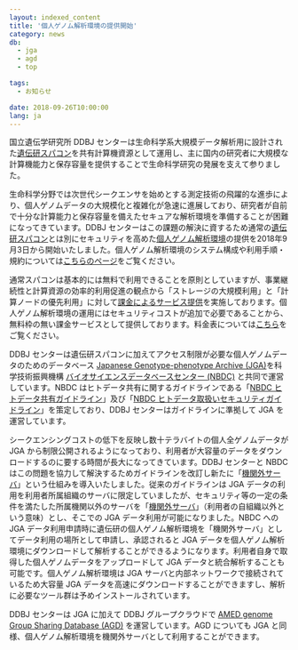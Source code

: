 ```yaml
---
layout: indexed_content
title: '個人ゲノム解析環境の提供開始'
category: news
db:
  - jga
  - agd
  - top

tags:
  - お知らせ

date: 2018-09-26T10:00:00
lang: ja
---
```


<p>国立遺伝学研究所 DDBJ センターは生命科学系大規模データ解析用に設計された<a href="https://sc.ddbj.nig.ac.jp">遺伝研スパコン</a>を共有計算機資源として運用し、主に国内の研究者に大規模な計算機能力と保存容量を提供することで生命科学研究の発展を支えて参りました。</p>

<p>生命科学分野では次世代シークエンサを始めとする測定技術の飛躍的な進歩により、個人ゲノムデータの大規模化と複雑化が急速に進展しており、研究者が自前で十分な計算能力と保存容量を備えたセキュアな解析環境を準備することが困難になってきています。DDBJ センターはこの課題の解決に資するため通常の<a href="https://sc.ddbj.nig.ac.jp/ja">遺伝研スパコン</a>とは別にセキュリティを高めた<a href="https://sc.ddbj.nig.ac.jp/ja/application/individual-genome-analysis-system">個人ゲノム解析環境</a>の提供を2018年9月3日から開始いたしました。個人ゲノム解析環境のシステム構成や利用手順・規約については<a href="https://sc.ddbj.nig.ac.jp/ja/application/individual-genome-analysis-system">こちらのページ</a>をご覧ください。

<p>通常スパコンは基本的には無料で利用できることを原則としていますが、事業継続性と計算資源の効率的利用促進の観点から「ストレージの大規模利用」と「計算ノードの優先利用」に対して<a href="https://sc.ddbj.nig.ac.jp/ja/application/billing-system">課金によるサービス提供</a>を実施しております。個人ゲノム解析環境の運用にはセキュリティコストが追加で必要であることから、無料枠の無い課金サービスとして提供しております。料金表については<a href="https://sc.ddbj.nig.ac.jp/ja/application/individual-genome-analysis-system/individual-genome-analysis-system-price-list">こちら</a>をご覧ください。</p>

<p>DDBJ センターは遺伝研スパコンに加えてアクセス制限が必要な個人ゲノムデータのためのデータベース <a href="/jga/index.html">Japanese Genotype-phenotype Archive (JGA)</a>を科学技術振興機構 <a href="https://humandbs.biosciencedbc.jp/">バイオサイエンスデータベースセンター (NBDC)</a> と共同で運営しています。NBDC はヒトデータ共有に関するガイドラインである「<a href="https://humandbs.biosciencedbc.jp/guidelines/data-sharing-guidelines">NBDC ヒトデータ共有ガイドライン</a>」及び「<a href="https://humandbs.biosciencedbc.jp/guidelines/security-guidelines-for-users">NBDC ヒトデータ取扱いセキュリティガイドライン</a>」を策定しており、DDBJ センターはガイドラインに準拠して JGA を運営しています。

<p>シークエンシングコストの低下を反映し数十テラバイトの個人全ゲノムデータが JGA から制限公開されるようになっており、利用者が大容量のデータをダウンロードするのに要する時間が長大になってきています。DDBJ センターと NBDC はこの問題を協力して解決するためガイドラインを改訂し新たに「<a href="https://humandbs.biosciencedbc.jp/off-premise-server">機関外サーバ</a>」という仕組みを導入いたしました。従来のガイドラインは JGA データの利用を利用者所属組織のサーバに限定していましたが、セキュリティ等の一定の条件を満たした所属機関以外のサーバを「<a href="https://humandbs.biosciencedbc.jp/off-premise-server">機関外サーバ</a>」（利用者の自組織以外という意味）とし、そこでの JGA データ利用が可能になりました。NBDC への JGA データ利用申請時に遺伝研の個人ゲノム解析環境を「機関外サーバ」としてデータ利用の場所として申請し、承認されると JGA データを個人ゲノム解析環境にダウンロードして解析することができるようになります。利用者自身で取得した個人ゲノムデータをアップロードして JGA データと統合解析することも可能です。個人ゲノム解析環境は JGA サーバと内部ネットワークで接続されているため大容量 JGA データを高速にダウンロードすることができますし、解析に必要なツール群は予めインストールされています。</p>

<p>DDBJ センターは JGA に加えて DDBJ グループクラウドで <a href="/agd/index.html">AMED genome Group Sharing Database (AGD)</a> を運営しています。AGD についても JGA と同様、個人ゲノム解析環境を機関外サーバとして利用することができます。</p>
